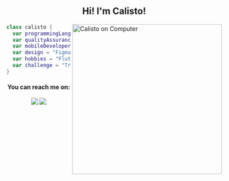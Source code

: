 <h2 align='center'>Hi! I'm Calisto!</h2>

<img src="https://gist.githubusercontent.com/vininjr/d29bb07bdadb41e4b0923bc8fa748b1a/raw/88f20c9d749d756be63f22b09f3c4ac570bc5101/programming.gif" min-width="550px" max-width="550px" width="350" align="right" alt="Calisto on Computer">
    
   
```swift 
class calisto {
  var programmingLanguages = "Swift, Java, Javascript, Python, NodeJS";
  var qualityAssurance = "Cypress, Selenium, JMeter, K6, Webdriver.io, Appium";
  var mobileDeveloper = "Swift, UIKit, SwiftUI, Flutter";
  var design = "Figma, Photoshop, Illustrator, InDesign, AdobeXD";
  var hobbies = "Flute, Cooking, Swimming";
  var challenge = "Trying my best everyday!";
}
```
  
<h4 align='center'>You can reach me on:<br> <br>
<a href="https://www.linkedin.com/in/mateuscalisto/"><img src="https://img.shields.io/badge/linkedin-%230077B5.svg?&style=for-the-badge&logo=linkedin&logoColor=white" /></a>
<a href="mailto:mateus.bruno.calisto@gmail.com"><img src="https://img.shields.io/badge/Gmail-D14836?style=for-the-badge&logo=gmail&logoColor=white" /></a>
